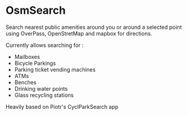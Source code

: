 # OsmSearch

Search nearest public amenities around you or around a selected point using OverPass, OpenStretMap and mapbox for directions.

Currently allows searching for :
- Mailboxes
- Bicycle Parkings
- Parking ticket vending machines
- ATMs
- Benches
- Drinking water points
- Glass recycling stations

Heavily based on Piotr's CyclParkSearch app
